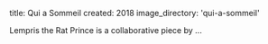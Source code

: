 title: Qui a Sommeil 
created: 2018
image_directory: 'qui-a-sommeil'

Lempris the Rat Prince is a collaborative piece by ...
